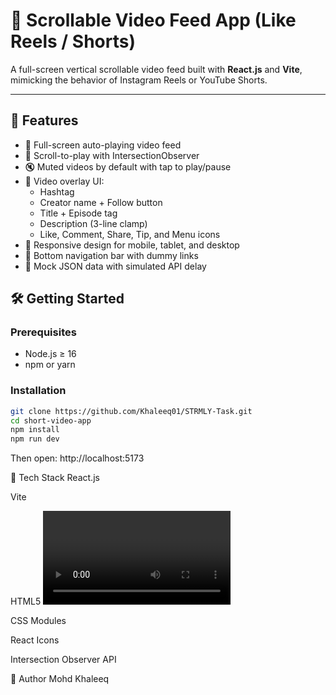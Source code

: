 # 📱 Scrollable Video Feed App (Like Reels / Shorts)

A full-screen vertical scrollable video feed built with **React.js** and **Vite**, mimicking the behavior of Instagram Reels or YouTube Shorts.

---

## 🚀 Features

- 🎥 Full-screen auto-playing video feed
- 🔁 Scroll-to-play with IntersectionObserver
- 🔇 Muted videos by default with tap to play/pause
- 📌 Video overlay UI:
  - Hashtag
  - Creator name + Follow button
  - Title + Episode tag
  - Description (3-line clamp)
  - Like, Comment, Share, Tip, and Menu icons
- 📱 Responsive design for mobile, tablet, and desktop
- 🧭 Bottom navigation bar with dummy links
- 📄 Mock JSON data with simulated API delay


## 🛠️ Getting Started

### Prerequisites

- Node.js ≥ 16
- npm or yarn

### Installation

```bash
git clone https://github.com/Khaleeq01/STRMLY-Task.git
cd short-video-app
npm install
npm run dev

```

Then open: http://localhost:5173

🧩 Tech Stack
React.js

Vite

HTML5 <video> element

CSS Modules

React Icons

Intersection Observer API

👤 Author
Mohd Khaleeq

